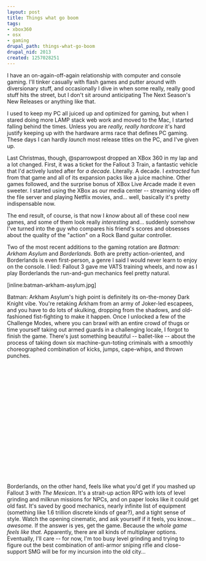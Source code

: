 ```yaml
--- 
layout: post
title: Things what go boom
tags: 
- xbox360
- osx
- gaming
drupal_path: things-what-go-boom
drupal_nid: 2013
created: 1257028251
---
```

I have an on-again-off-again relationship with computer and console gaming. I'll tinker casually with flash games and putter around with diversionary stuff, and occasionally I dive in when some really, really good stuff hits the street, but I don't sit around anticipating The Next Season's New Releases or anything like that.



I used to keep my PC all juiced up and optimized for gaming, but when I stared doing more LAMP stack web work and moved to the Mac, I started falling behind the times. Unless you are <em>really, really hardcore</em> it's hard justify keeping up with the hardware arms race that defines PC gaming. These days I can hardly <em>launch</em> most release titles on the PC, and I've given up.



Last Christmas, though, @sparrowpost dropped an XBox 360 in my lap and a lot changed. First, it was a ticket for the Fallout 3 Train, a fantastic vehicle that I'd actively lusted after for <em>a decade.</em> Literally. A decade. I <em>extracted</em> fun from that game and all of its expansion packs like a juice machine. Other games followed, and the surprise bonus of XBox Live Arcade made it even sweeter. I started using the XBox as our media center -- streaming video off the file server and playing Netflix movies, and... well, basically it's pretty indispensable now.



The end result, of course, is that now I <em>know</em> about all of these cool new games, and some of them look really <em>interesting</em> and... suddenly somehow I've turned into the guy who compares his friend's scores and obsesses about the quality of the "action" on a Rock Band guitar controller.



Two of the most recent additions to the gaming rotation are <em>Batman: Arkham Asylum</em> and <em>Borderlands.</em> Both are pretty action-oriented, and Borderlands is even first-person, a genre I said I would never learn to enjoy on the console. I lied: Fallout 3 gave me VATS training wheels, and now as I play Borderlands the run-and-gun mechanics feel pretty natural.



[inline:batman-arkham-asylum.jpg]



Batman: Arkham Asylum's high point is definitely its on-the-money Dark Knight vibe. You're retaking Arkham from an army of Joker-led escapees, and you have to do lots of skulking, dropping from the shadows, and old-fashioned fist-fighting to make it happen. Once I unlocked a few of the Challenge Modes, where you can brawl with an entire crowd of thugs or time yourself taking out armed guards in a challenging locale, I forgot to finish the game. There's just something beautiful -- ballet-like -- about the process of taking down six machine-gun-toting criminals with a smoothly choreographed combination of kicks, jumps, cape-whips, and thrown punches.



<object width="440" height="270"><param name="movie" value="http://www.youtube.com/v/uRbxKN5L5nk&hl=en&fs=1&rel=0&hd=1"></param><param name="allowFullScreen" value="true"></param><param name="allowscriptaccess" value="always"></param><embed src="http://www.youtube.com/v/uRbxKN5L5nk&hl=en&fs=1&rel=0&hd=1" type="application/x-shockwave-flash" allowscriptaccess="always" allowfullscreen="true" width="480" height="295"></embed></object>



Borderlands, on the other hand, feels like what you'd get if you mashed up Fallout 3 with <em>The Mexican</em>. It's a strait-up action RPG with lots of level grinding and milkrun missions for NPCs, and on paper looks like it could get old fast. It's saved by good mechanics, nearly infinite list of equipment (something like 1.6 trillion discrete kinds of gear?), and a tight sense of style. Watch the opening cinematic, and ask yourself if it feels, you know... <em>awesome.</em> If the answer is yes, get the game. Because the <em>whole game feels like that.</em> Apparently, there are all kinds of multiplayer options. Eventually, I'll care -- for now, I'm too busy level grinding and trying to figure out the best combination of anti-armor sniping rifle and close-support SMG will be for my incursion into the old city...
